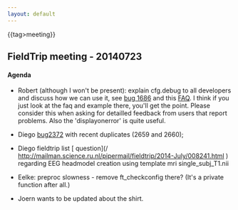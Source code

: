 ```yaml
---
layout: default
---
```


{{tag>meeting}}
## FieldTrip meeting - 20140723

#### Agenda

- Robert (although I won't be present): explain cfg.debug to all developers and discuss how we can use it, see [bug 1686](http://bugzilla.fieldtriptoolbox.org/show_bug.cgi?id=1686) and this [FAQ](/faq/how_can_i_debug_my_analysis_script_if_a_fieldtrip_function_gives_an_error). I think if you just look at the faq and example there, you'll get the point. Please consider this when asking for detailled feedback from users that report problems. Also the 'displayonerror' is quite useful.

- Diego [ bug2372](http://bugzilla.fieldtriptoolbox.org/show_bug.cgi?id=2372 ) with recent duplicates (2659 and 2660);

- Diego fieldtrip list [ question](/ http://mailman.science.ru.nl/pipermail/fieldtrip/2014-July/008241.html ) regarding EEG headmodel creation using template mri single_subj_T1.nii

- Eelke: preproc slowness - remove ft_checkconfig there? (It's a private function after all.)

- Joern wants to be updated about the shirt.

